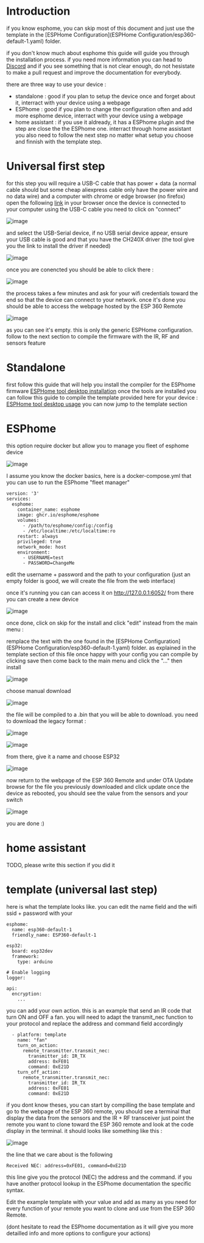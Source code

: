 # Introduction

if you know esphome, you can skip most of this document and just use the template in the [ESPHome Configuration](ESPHome Configuration/esp360-default-1.yaml) folder.

if you don't know much about esphome this guide will guide you through the installation process. if you need more information you can head to [Discord](https://discord.gg/PsrK3KDkRy) and if you see something that is not clear enough, do not hesistate to make a pull request and improve the documentation for everybody.

there are three way to use your device :
* standalone : good if you plan to setup the device once and forget about it, interract with your device using a webpage
* ESPhome : good if you plan to change the configuration often and add more esphome device, interract with your device using a webpage
* home assistant : if you use it aldready, it has a ESPhome plugin and the step are close the the ESPhome one. interract through home assistant
you also need to follow the next step no matter what setup you choose and finnish with the template step.

# Universal first step
for this step you will require a USB-C cable that has power + data (a normal cable should but some cheap aliexpress cable only have the power wire and no data wire) and a computer with chrome or edge browser (no firefox)
open the following [link](https://web.esphome.io/) in your browser once the device is connected to your computer using the USB-C cable
you need to click on "connect"

![image](https://github.com/nathmo/ESP-360-REMOTE/assets/15912256/d5390c21-c24f-41e1-a038-98f9d171800e)

and select the USB-Serial device, if no USB serial device appear, ensure your USB cable is good and that you have the CH240X driver (the tool give you the link to install the driver if needed)

![image](https://github.com/nathmo/ESP-360-REMOTE/assets/15912256/8a85914c-d865-4ee3-bd17-9f1b856367f2)

once you are conencted you should be able to click there : 

![image](https://github.com/nathmo/ESP-360-REMOTE/assets/15912256/2bd723f7-c853-4a67-82dd-09b676650a08)

the process takes a few minutes and ask for your wifi credentials toward the end so that the device can connect to your network.
once it's done you should be able to access the webpage hosted by the ESP 360 Remote

![image](https://github.com/nathmo/ESP-360-REMOTE/assets/15912256/29d30c93-fc50-4dd9-8d0a-e4df338b7313)

as you can see it's empty. this is only the generic ESPHome configuration. follow to the next section to compile the firmware with the IR, RF and sensors feature

# Standalone
first follow this guide that will help you install the compiler for the ESPhome firmware
[ESPHome tool desktop installation](https://esphome.io/guides/installing_esphome.html)
once the tools are installed you can follow this guide to compile the template provided here for your device :
[ESPHome tool desktop usage](https://esphome.io/guides/getting_started_command_line)
you can now jump to the template section

# ESPhome
this option require docker but allow you to manage you fleet of esphome device

![image](https://github.com/nathmo/ESP-360-REMOTE/assets/15912256/54c6994f-20ff-47d3-a7e6-2f1cb4a1465a)

I assume you know the docker basics, here is a docker-compose.yml that you can use to run the ESPhome "fleet manager"
```
version: '3'
services:
  esphome:
    container_name: esphome
    image: ghcr.io/esphome/esphome
    volumes:
      - /path/to/esphome/config:/config
      - /etc/localtime:/etc/localtime:ro
    restart: always
    privileged: true
    network_mode: host
    environment:
      - USERNAME=test
      - PASSWORD=ChangeMe
```

edit the username + password and the path to your configuration (just an empty folder is good, we will create the file from the web interface)

once it's running you can can access it on http://127.0.0.1:6052/
from there you can create a new device

![image](https://github.com/nathmo/ESP-360-REMOTE/assets/15912256/c529b5d6-154f-40f2-a201-60daa0c56e23)

once done, click on skip for the install and click "edit" instead from the main menu : 

remplace the text with the one found in the [ESPHome Configuration](ESPHome Configuration/esp360-default-1.yaml) folder.
as explained in the template section of this file
once happy with your config you can compile by clicking save then come back to the main menu and click the "..." then install

![image](https://github.com/nathmo/ESP-360-REMOTE/assets/15912256/d8344466-55ab-4160-86c9-c3f37f18ba89)

choose manual download

![image](https://github.com/nathmo/ESP-360-REMOTE/assets/15912256/e6ae26cc-6eb6-4dc1-970b-3d262d75b06b)

the file will be compiled to a .bin that you will be able to download. you need to download the legacy format :

![image](https://github.com/nathmo/ESP-360-REMOTE/assets/15912256/dbe9ecfa-dd81-4144-9331-9234900aaab9)


![image](https://github.com/nathmo/ESP-360-REMOTE/assets/15912256/e6f7382d-27fc-405e-8511-8cb5cea83d2e)

from there, give it a name and choose ESP32

![image](https://github.com/nathmo/ESP-360-REMOTE/assets/15912256/8dd688a1-7d29-4f24-bf66-537c23cb7060)

now return to the webpage of the ESP 360 Remote and under OTA Update browse for the file you previously downloaded and click update
once the device as rebooted, you should see the value from the sensors and your switch

![image](https://github.com/nathmo/ESP-360-REMOTE/assets/15912256/e66aeed3-7168-4010-b728-6675b3e7b089)



you are done :)
# home assistant
TODO, please write this section if you did it

# template (universal last step)

here is what the template looks like. you can edit the name field and the wifi ssid + password with your
```
esphome:
  name: esp360-default-1
  friendly_name: ESP360-default-1

esp32:
  board: esp32dev
  framework:
    type: arduino

# Enable logging
logger:

api:
  encryption:
    ...
```
you can add your own action.
this is an example that send an IR code that turn ON and OFF a fan.
you will need to adapt the transmit_nec function to your protocol and replace the address and command field accordingly
```
  - platform: template
    name: "fan"
    turn_on_action:
      remote_transmitter.transmit_nec:
        transmitter_id: IR_TX
        address: 0xFE01
        command: 0xE21D
    turn_off_action:
      remote_transmitter.transmit_nec:
        transmitter_id: IR_TX
        address: 0xFE01
        command: 0xE21D
```
if you dont know theses, you can start by compilling the base template and go to the webpage of the ESP 360 remote, you should see a terminal that display the data from the sensors and the IR + RF transceiver
just point the remote you want to clone toward the ESP 360  remote and look at the code display in the terminal.
it should looks like something like this :

![image](https://github.com/nathmo/ESP-360-REMOTE/assets/15912256/0b4145c7-22b1-4e91-9b0d-4f6a9d262afe)

the line that we care about is the following
```
Received NEC: address=0xFE01, command=0xE21D
```
this line give you the protocol (NEC) the address and the command. if you have another protocol lookup in the ESPhome documentation the specific syntax.

Edit the example template with your value and add as many as you need for every function of your remote you want to clone and use from the ESP 360 Remote.

(dont hesitate to read the ESPhome documentation as it will give you more detailled info and more options to configure your actions)
